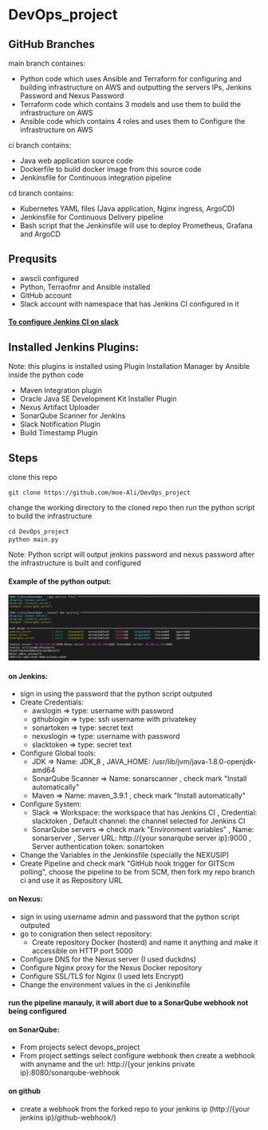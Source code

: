 # DevOps_project

## GitHub Branches
main branch containes:
- Python code which uses Ansible and Terraform for configuring and building infrastructure on AWS and outputting the servers IPs, Jenkins Password and Nexus Password
- Terraform code which contains 3 models and use them to build the infrastructure on AWS
- Ansible code which contains 4 roles and uses them to Configure the infrastructure on AWS

ci branch contains:
- Java web application source code
- Dockerfile to build docker image from this source code
- Jenkinsfile for Continuous integration pipeline

cd branch contains:
- Kubernetes YAML files (Java application, Nginx ingress, ArgoCD)
- Jenkinsfile for Continuous Delivery pipeline
- Bash script that the Jenkinsfile will use to deploy Prometheus, Grafana and ArgoCD
## Prequsits
- awscli configured
- Python, Terraofmr and Ansible installed
- GitHub account
- Slack account with namespace that has Jenkins CI configured in it 
#### [To configure Jenkins CI on slack](https://slack.com/apps/A0F7VRFKN-jenkins-ci)
## Installed Jenkins Plugins:
Note: this plugins is installed using Plugin Installation Manager by Ansible inside the python code
- Maven Integration plugin
- Oracle Java SE Development Kit Installer Plugin
- Nexus Artifact Uploader
- SonarQube Scanner for Jenkins
- Slack Notification Plugin
- Build Timestamp Plugin

## Steps
clone this repo
```
git clone https://github.com/moe-Ali/DevOps_project
```
change the working directory to the cloned repo then run the python script to build the infrastructure
```
cd DevOps_project
python main.py
```
Note: Python script will output jenkins password and nexus password after the infrastructure is built and configured
#### Example of the python output:
![output](https://github.com/moe-Ali/DevOps_project/blob/main/screenshots/final.png)
#### on Jenkins:
- sign in using the password that the python script outputed
- Create Credentials:
    - awslogin => type: username with password
    - githublogin => type: ssh username with privatekey
    - sonartoken => type: secret text
    - nexuslogin => type: username with password
    - slacktoken => type: secret text
- Configure Global tools:
    - JDK => Name: JDK_8 , JAVA_HOME: /usr/lib/jvm/java-1.8.0-openjdk-amd64
    - SonarQube Scanner => Name: sonarscanner , check mark "Install automatically"
    - Maven => Name: maven_3.9.1 , check mark "Install automatically"
- Configure System:
    - Slack => Workspace: the workspace that has Jenkins CI , Credential: slacktoken , Default channel: the channel selected for Jenkins CI
    - SonarQube servers => check mark "Environment variables" , Name: sonarserver , Server URL: http://{your sonarqube server ip}:9000 , Server authentication token: sonartoken
- Change the Variables in the Jenkinsfile (specially the NEXUSIP)
- Create Pipeline and check mark "GitHub hook trigger for GITScm polling", choose the pipeline to be from SCM, then fork my repo branch ci and use it as Repository URL
#### on Nexus:
- sign in using username admin and password that the python script outputed
- go to conigration then select repository:
    - Create repository Docker (hosterd) and name it anything and make it accessible on HTTP port 5000
- Configure DNS for the Nexus server (I used duckdns)
- Configure Nginx proxy for the Nexus Docker repository
- Configure SSL/TLS for Nginx (I used lets Encrypt)
- Change the environment values in the ci Jenkinsfile

#### run the pipeline manauly, it will abort due to a SonarQube webhook not being configured
#### on SonarQube:
- From projects select devops_project
- From project settings select configure webhook then create a webhook with anyname and the url: http://{your jenkins private ip}:8080/sonarqube-webhook

#### on github 
- create a webhook from the forked repo to your jenkins ip (http://{your jenkins ip}/github-webhook/)